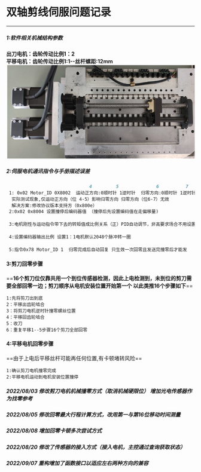 #               双轴剪线伺服问题记录 
****
##### 1:软件相关机械结构参数  
**出刀电机：齿轮传动比例1：2**  
**平移电机：齿轮传动比例1:1--丝杆螺距:12mm**     
![结构图](picture_md/1656318664038.png)  
##### 2:伺服电机通讯指令与手册描述误差  

```markdown
                               4         5              6          7     
 1: 0x02 Motor_ID 0X8002  运动正方向:0顺时针 1逆时针  归零方向:0顺时针 1逆时针  
  实际测试现象,仅运动正方向（位 4-5）影响归零方向 归零方向（位6-7）无效
  解决方案:修改协议版本支持方（0x800e）
 2:0x02 0x8004 设置撞停后编码器值 （撞停后先设置编码值在走偏移量)  
 
 3:电机刚性与运动指令带下去的转矩值成比例关系（正）PID自动调节，非高要求场合不用设置
 
 4:设置编码器输出比例 设置1：1电机默认2048个脉冲转一圈  

 5:指令0x78 Motor_ID 1  归零完成后自动回复 只生效一次回零且发送完撞零后才能发 

```  
#### 3:剪刀回零步骤
==**16个剪刀位仅靠共用一个到位传感器检测，因此上电检测到，未到位的剪刀需要全部回零一边；剪刀顺序从电机安装位置开始第一个 以此类推16个步骤如下**==
```
1:先将剪刀出到底
2：平移出齿轮啮合
3：将剪刀电机逆时针撞零螺丝位置
4：平移回齿轮啮合
5：收刀
6：重复平移1--5步骤16个剪刀全部回零  
```
#### 4:平移电机回零步骤
==由于上电后平移丝杆可能再任何位置,有卡顿堵转风险==
```
1:确认剪刀电机撞零完成
2:平移电机运动到电机安装位置撞停
```
##### 2022/08/03 修改剪刀电机机械撞零方式（取消机械硬限位） 增加光电传感器作为找零参考  
##### 2022/08/05 修改回零最大行程计算方式，改用第一与第16位移动时间测量  
##### 2022/08/08 增加回零卡顿多次尝试方式  
##### 2022/08/20 修改了传感器的接入方式（接入电机，主控通过查询获取状态）  
##### 2022/09/07 重构增加了函数接口以适应左右两种方向的兼容  
 


















